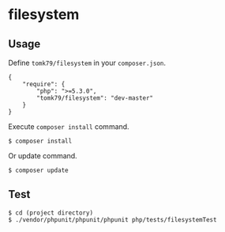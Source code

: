 filesystem
==========

## Usage

Define `tomk79/filesystem` in your `composer.json`.

```
{
    "require": {
        "php": ">=5.3.0",
        "tomk79/filesystem": "dev-master"
    }
}
```

Execute `composer install` command.

```
$ composer install
```

Or update command.

```
$ composer update
```



## Test

```
$ cd (project directory)
$ ./vendor/phpunit/phpunit/phpunit php/tests/filesystemTest
```


